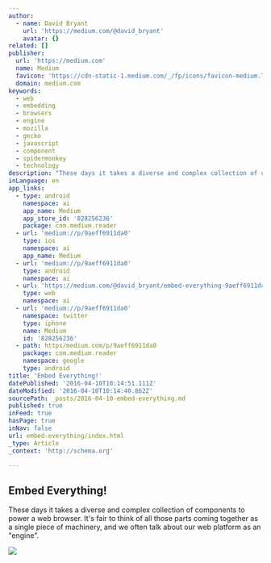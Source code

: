 ```yaml
---
author:
  - name: David Bryant
    url: 'https://medium.com/@david_bryant'
    avatar: {}
related: []
publisher:
  url: 'https://medium.com'
  name: Medium
  favicon: 'https://cdn-static-1.medium.com/_/fp/icons/favicon-medium.TAS6uQ-Y7kcKgi0xjcYHXw.ico'
  domain: medium.com
keywords:
  - web
  - embedding
  - browsers
  - engine
  - mozilla
  - gecko
  - javascript
  - component
  - spidermonkey
  - technology
description: "These days it takes a diverse and complex collection of components to power a web browser. It's fair to think of all those parts coming together as a single piece of machinery, and we often talk about our web platform as an \"engine\"."
inLanguage: en
app_links:
  - type: android
    namespace: ai
    app_name: Medium
    app_store_id: '828256236'
    package: com.medium.reader
  - url: 'medium://p/9aeff6911da0'
    type: ios
    namespace: ai
    app_name: Medium
  - url: 'medium://p/9aeff6911da0'
    type: android
    namespace: ai
  - url: 'https://medium.com/@david_bryant/embed-everything-9aeff6911da0'
    type: web
    namespace: ai
  - url: 'medium://p/9aeff6911da0'
    namespace: twitter
    type: iphone
    name: Medium
    id: '828256236'
  - path: https/medium.com/p/9aeff6911da0
    package: com.medium.reader
    namespace: google
    type: android
title: 'Embed Everything!'
datePublished: '2016-04-10T10:14:51.111Z'
dateModified: '2016-04-10T10:14:40.862Z'
sourcePath: _posts/2016-04-10-embed-everything.md
published: true
inFeed: true
hasPage: true
inNav: false
url: embed-everything/index.html
_type: Article
_context: 'http://schema.org'

---
```

<article style=""><h1>Embed Everything!</h1><p>These days it takes a diverse and complex collection of components to power a web browser. It's fair to think of all those parts coming together as a single piece of machinery, and we often talk about our web platform as an "engine".</p><img src="https://cdn-images-1.medium.com/max/800/1*BTV8KcUAz8kezENNVp7eDw.png" /></article>